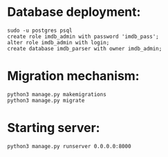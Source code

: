 # Database deployment:

`sudo -u postgres psql`  
`create role imdb_admin with password 'imdb_pass';`  
`alter role imdb_admin with login;`  
`create database imdb_parser with owner imdb_admin;`

# Migration mechanism:
`python3 manage.py makemigrations`  
`python3 manage.py migrate`

# Starting server:
`python3 manage.py runserver 0.0.0.0:8000`